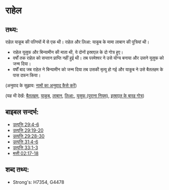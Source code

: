 # राहेल #

## तथ्य: ##

राहेल याकूब की पत्नियों में से एक थी। राहेल और लिआ: याकूब के मामा लाबान की पुत्रियां थी।

* राहेल यूसुफ और बिन्यामीन की माता थी, ये दोनों इस्राएल के दो गोत्र हुए।
* वर्षों तक राहेल को सन्तान प्राप्ति नहीं हुई थी। तब परमेश्वर ने उसे योग्य बनाया और उसने यूसुफ को जन्म दिया।
* वर्षों बाद जब राहेल ने बिन्यामीन को जन्म दिया तब उसकी मृत्यु हो गई और याकूब ने उसे बैतलहम के पास दफन किया।

(अनुवाद के सुझाव: [नामों का अनुवाद कैसे करें](rc://hi/ta/man/translate/translate-names))

(यह भी देखें: [बैतलहम](../names/bethlehem.md), [याकूब](../names/jacob.md), [लाबान](../names/laban.md), [लिआ:](../names/leah.md), [यूसुफ (पुराना नियम)](../names/josephot.md), [इस्राएल के बारह गोत्र](../other/12tribesofisrael.md))

## बाइबल सन्दर्भ: ##

* [उत्पत्ति 29:4-6](rc://hi/tn/help/gen/29/04)
* [उत्पत्ति 29:19-20](rc://hi/tn/help/gen/29/19)
* [उत्पत्ति 29:28-30](rc://hi/tn/help/gen/29/28)
* [उत्पत्ति 31:4-6](rc://hi/tn/help/gen/31/04)
* [उत्पत्ति 33:1-3](rc://hi/tn/help/gen/33/01)
* [मत्ती 02:17-18](rc://hi/tn/help/mat/02/17)

## शब्द तथ्य: ##

* Strong's: H7354, G4478

